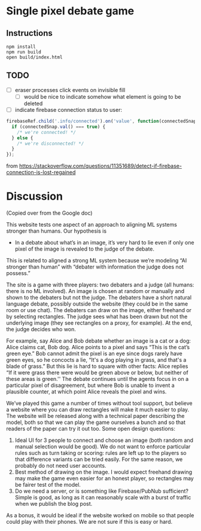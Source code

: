 Single pixel debate game
========================

## Instructions

    npm install
    npm run build
    open build/index.html

## TODO

- [ ] eraser processes click events on invisible fill
  - [ ] would be nice to indicate somehow what element is going to be deleted
- [ ] indicate firebase connection status to user:

```js
firebaseRef.child('.info/connected').on('value', function(connectedSnap) {
  if (connectedSnap.val() === true) {
    /* we're connected! */
  } else {
    /* we're disconnected! */
  }
});
```

from https://stackoverflow.com/questions/11351689/detect-if-firebase-connection-is-lost-regained

# Discussion

(Copied over from the Google doc)

This website tests one aspect of an approach to aligning ML systems stronger
than humans.  Our hypothesis is

* In a debate about what’s in an image, it’s very hard to lie even if only one
  pixel of the image is revealed to the judge of the debate.

This is related to aligned a strong ML system because we’re modeling “AI
stronger than human” with “debater with information the judge does not
possess.”

The site is a game with three players: two debaters and a judge (all humans:
there is no ML involved).  An image is chosen at random or manually and shown
to the debaters but not the judge.  The debaters have a short natural language
debate, possibly outside the website (they could be in the same room or use
chat).  The debaters can draw on the image, either freehand or by selecting
rectangles.  The judge sees what has been drawn but not the underlying image
(they see rectangles on a proxy, for example).  At the end, the judge decides
who won.

For example, say Alice and Bob debate whether an image is a cat or a dog: Alice
claims cat, Bob dog.  Alice points to a pixel and says “This is the cat’s green
eye.”  Bob cannot admit the pixel is an eye since dogs rarely have green eyes,
so he concocts a lie, “It's a dog playing in grass, and that's a blade of
grass.”  But this lie is hard to square with other facts: Alice replies “If it
were grass there were would be green above or below, but neither of these areas
is green.''  The debate continues until the agents focus in on a particular
pixel of disagreement, but where Bob is unable to invent a plausible counter,
at which point Alice reveals the pixel and wins.

We’ve played this game a number of times without tool support, but believe a
website where you can draw rectangles will make it much easier to play.  The
website will be released along with a technical paper describing the model,
both so that we can play the game ourselves a bunch and so that readers of the
paper can try it out too.  Some open design questions:

1. Ideal UI for 3 people to connect and choose an image (both random and manual
   selection would be good).  We do not want to enforce particular rules such as
   turn taking or scoring: rules are left up to the players so that difference
   variants can be tried easily.  For the same reason, we probably do not need
   user accounts.
2. Best method of drawing on the image.  I would expect freehand drawing may make
   the game even easier for an honest player, so rectangles may be fairer test of
   the model.
3. Do we need a server, or is something like Firebase/PubNub sufficient?  Simple
   is good, as long as it can reasonably scale with a burst of traffic when we
   publish the blog post.

As a bonus, it would be ideal if the website worked on mobile so that people
could play with their phones.  We are not sure if this is easy or hard.
